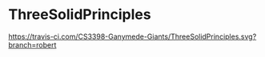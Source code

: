 # ThreeSolidPrinciples
https://travis-ci.com/CS3398-Ganymede-Giants/ThreeSolidPrinciples.svg?branch=robert
